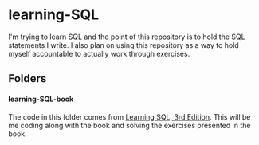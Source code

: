 # learning-SQL

I'm trying to learn SQL and the point of this repository is to hold the SQL statements I write. I also plan on using this repository as a way to hold myself accountable to actually work through exercises.

## Folders

#### learning-SQL-book

The code in this folder comes from <a href="https://www.oreilly.com/library/view/learning-sql-3rd/9781492057604/">Learning SQL, 3rd Edition</a>. This will be me coding along with the book and solving the exercises presented in the book.
